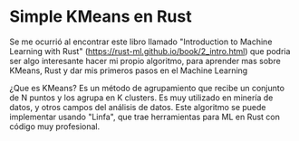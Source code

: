 # Simple KMeans en Rust

Se me ocurrió al encontrar este libro llamado "Introduction to Machine Learning with Rust" (https://rust-ml.github.io/book/2_intro.html) que podria ser algo interesante hacer mi propio algoritmo, para aprender mas sobre KMeans, Rust y dar mis primeros pasos en el Machine Learning

¿Que es KMeans?
Es un método de agrupamiento que recibe un conjunto de N puntos y los agrupa en K clusters. Es muy utilizado en minería de datos, y otros campos del análisis de datos.
Este algoritmo se puede implementar usando "Linfa", que trae herramientas para ML en Rust con código muy profesional.

